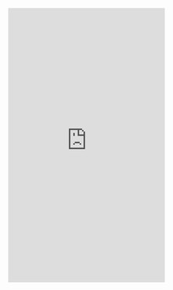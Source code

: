 <iframe width="320" height="560" src="https://www.youtube.com/embed/aW1PnIk6HOU" title="Misafir çocuğu 😂" frameborder="0" allow="accelerometer; autoplay; clipboard-write; encrypted-media; gyroscope; picture-in-picture; web-share" allowfullscreen></iframe>
